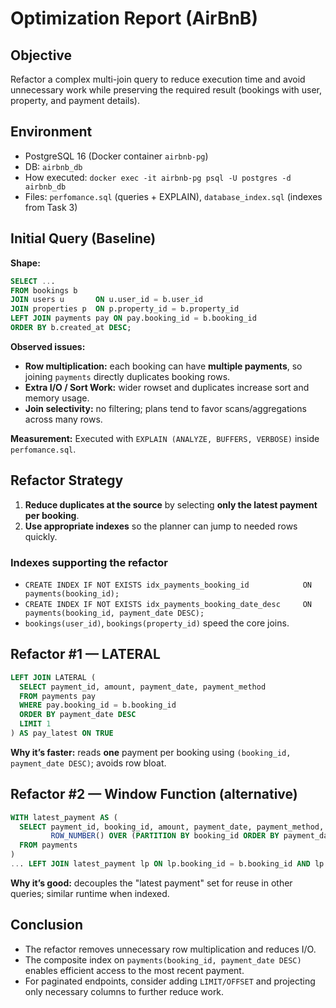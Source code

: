 # Optimization Report (AirBnB)

## Objective
Refactor a complex multi-join query to reduce execution time and avoid unnecessary work while preserving the required result (bookings with user, property, and payment details).

## Environment
- PostgreSQL 16 (Docker container `airbnb-pg`)
- DB: `airbnb_db`
- How executed: `docker exec -it airbnb-pg psql -U postgres -d airbnb_db`
- Files: `perfomance.sql` (queries + EXPLAIN), `database_index.sql` (indexes from Task 3)

## Initial Query (Baseline)
**Shape:**
```sql
SELECT ...
FROM bookings b
JOIN users u       ON u.user_id = b.user_id
JOIN properties p  ON p.property_id = b.property_id
LEFT JOIN payments pay ON pay.booking_id = b.booking_id
ORDER BY b.created_at DESC;
```

**Observed issues:**
- **Row multiplication:** each booking can have **multiple payments**, so joining `payments` directly duplicates booking rows.
- **Extra I/O / Sort Work:** wider rowset and duplicates increase sort and memory usage.
- **Join selectivity:** no filtering; plans tend to favor scans/aggregations across many rows.

**Measurement:**
Executed with `EXPLAIN (ANALYZE, BUFFERS, VERBOSE)` inside `perfomance.sql`.

## Refactor Strategy
1. **Reduce duplicates at the source** by selecting **only the latest payment per booking**.
2. **Use appropriate indexes** so the planner can jump to needed rows quickly.

### Indexes supporting the refactor
- `CREATE INDEX IF NOT EXISTS idx_payments_booking_id            ON payments(booking_id);`
- `CREATE INDEX IF NOT EXISTS idx_payments_booking_date_desc     ON payments(booking_id, payment_date DESC);`
- `bookings(user_id)`, `bookings(property_id)` speed the core joins.

## Refactor #1 — LATERAL
```sql
LEFT JOIN LATERAL (
  SELECT payment_id, amount, payment_date, payment_method
  FROM payments pay
  WHERE pay.booking_id = b.booking_id
  ORDER BY payment_date DESC
  LIMIT 1
) AS pay_latest ON TRUE
```
**Why it’s faster:** reads **one** payment per booking using `(booking_id, payment_date DESC)`; avoids row bloat.

## Refactor #2 — Window Function (alternative)
```sql
WITH latest_payment AS (
  SELECT payment_id, booking_id, amount, payment_date, payment_method,
         ROW_NUMBER() OVER (PARTITION BY booking_id ORDER BY payment_date DESC) AS rn
  FROM payments
)
... LEFT JOIN latest_payment lp ON lp.booking_id = b.booking_id AND lp.rn = 1
```
**Why it’s good:** decouples the "latest payment" set for reuse in other queries; similar runtime when indexed.

## Conclusion
- The refactor removes unnecessary row multiplication and reduces I/O.
- The composite index on `payments(booking_id, payment_date DESC)` enables efficient access to the most recent payment.
- For paginated endpoints, consider adding `LIMIT/OFFSET` and projecting only necessary columns to further reduce work.


